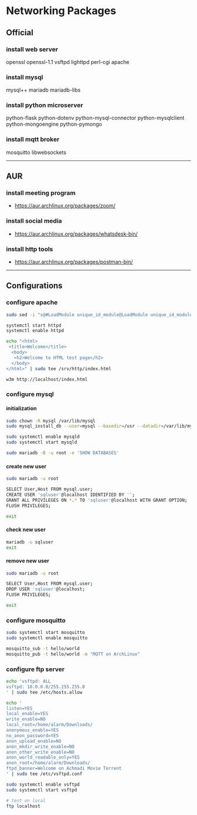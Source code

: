 # Networking Packages

## Official

### install web server

openssl openssl-1.1 vsftpd
lighttpd perl-cgi apache

### install mysql

mysql++ mariadb
mariadb-libs

### install python microserver

python-flask python-dotenv
python-mysql-connector
python-mysqlclient
python-mongoengine
python-pymongo

### install mqtt broker

mosquitto libwebsockets

--------------------------------------------------------------------------------

## AUR

### install meeting program

- https://aur.archlinux.org/packages/zoom/

### install social media

- https://aur.archlinux.org/packages/whatsdesk-bin/

### install http tools

- https://aur.archlinux.org/packages/postman-bin/

--------------------------------------------------------------------------------

## Configurations

### configure apache

```sh
sudo sed -i "s@#LoadModule unique_id_module@LoadModule unique_id_module@g" /etc/httpd/conf/httpd.conf

systemctl start httpd
systemctl enable httpd

echo "<html>
 <title>Welcome</title>
  <body>
   <h2>Welcome to HTML test page</h2>
  </body>
</html>" | sudo tee /srv/http/index.html

w3m http://localhost/index.html
```

### configure mysql

#### initialization

```sh
sudo chown -R mysql /var/lib/mysql
sudo mysql_install_db --user=mysql --basedir=/usr --datadir=/var/lib/mysql

sudo systemctl enable mysqld
sudo systemctl start mysqld

sudo mariadb -B -u root -e 'SHOW DATABASES'
```

#### create new user

```sh
sudo mariadb -u root

SELECT User,Host FROM mysql.user;
CREATE USER 'sqluser'@localhost IDENTIFIED BY '';
GRANT ALL PRIVILEGES ON *.* TO 'sqluser'@localhost WITH GRANT OPTION;
FLUSH PRIVILEGES;

exit
```

#### check new user

```sh
mariadb -u sqluser
exit
```

#### remove new user

```sh
sudo mariadb -u root

SELECT User,Host FROM mysql.user;
DROP USER 'sqluser'@localhost;
FLUSH PRIVILEGES;

exit
```

### configure mosquitto

```sh
sudo systemctl start mosquitto
sudo systemctl enable mosquitto
```

```sh
mosquitto_sub -t hello/world
mosquitto_pub -t hello/world -m "MQTT on ArchLinux"
```

### configure ftp server

```sh
echo 'vsftpd: ALL
vsftpd: 10.0.0.0/255.255.255.0
' | sudo tee /etc/hosts.allow

echo '
listen=YES
local_enable=YES
write_enable=NO
local_root=/home/alarm/Downloads/
anonymous_enable=YES
no_anon_password=YES
anon_upload_enable=NO
anon_mkdir_write_enable=NO
anon_other_write_enable=NO
anon_world_readable_only=YES
anon_root=/home/alarm/Downloads/
ftpd_banner=Welcome on Achmadi Movie Torrent
' | sudo tee /etc/vsftpd.conf

sudo systemctl enable vsftpd
sudo systemctl start vsftpd

# test on local
ftp localhost
```
